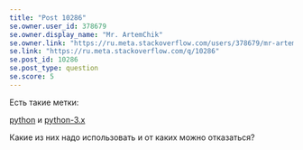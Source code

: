 ```yaml
---
title: "Post 10286"
se.owner.user_id: 378679
se.owner.display_name: "Mr. ArtemChik"
se.owner.link: "https://ru.meta.stackoverflow.com/users/378679/mr-artemchik"
se.link: "https://ru.meta.stackoverflow.com/q/10286"
se.post_id: 10286
se.post_type: question
se.score: 5
---
```

<p>Есть такие метки:</p>

<p><a href="https://ru.stackoverflow.com/questions/tagged/python" class="post-tag" title="показать вопросы с меткой [python]" rel="tag">python</a> и <a href="https://ru.stackoverflow.com/questions/tagged/python-3.x" class="post-tag" title="показать вопросы с меткой [python-3.x]" rel="tag">python-3.x</a></p>

<p>Какие из них надо использовать и от каких можно отказаться?</p>
